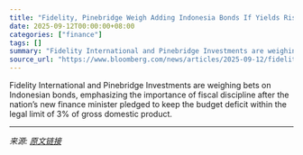 ```yaml
---
title: "Fidelity, Pinebridge Weigh Adding Indonesia Bonds If Yields Rise"
date: 2025-09-12T00:00:00+08:00
categories: ["finance"]
tags: []
summary: "Fidelity International and Pinebridge Investments are weighing bets on Indonesian bonds, emphasizing the importance of fiscal discipline after the nation’s new finance minister pledged to keep the bud"
source_url: "https://www.bloomberg.com/news/articles/2025-09-12/fidelity-pinebridge-weigh-adding-indonesia-bonds-if-yields-rise"
---
```


Fidelity International and Pinebridge Investments are weighing bets on Indonesian bonds, emphasizing the importance of fiscal discipline after the nation’s new finance minister pledged to keep the budget deficit within the legal limit of 3% of gross domestic product.

---

*来源: [原文链接](https://www.bloomberg.com/news/articles/2025-09-12/fidelity-pinebridge-weigh-adding-indonesia-bonds-if-yields-rise)*
